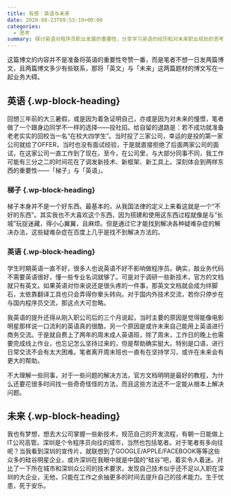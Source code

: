 ```yaml
---
title: 有感：英语与未来
date: 2020-08-23T09:53:19+00:00
categories:
  - 思考
summary: 探讨英语对程序员职业发展的重要性，分享学习英语的经历和对未来职业规划的思考，包括技术调研和国际化交流的需求。
---
```

这篇博文的内容并不是准备将英语的重要性夸赞一番，而是笔者不想一日发两篇博文，且两篇博文多少有些联系，那将「英文」与「未来」这两篇题材的博文写在一起业务大碍。

## <span class="ez-toc-section" id="%E8%8B%B1%E8%AF%AD"></span>**英语**<span class="ez-toc-section-end"></span> {.wp-block-heading}

回想三年前的大三暑假，或是因为着急证明自己，亦或是因为对未来的憧憬，笔者做了一个跟身边同学不一样的选择——投社招。给自留的退路是：若不成功就准备老老实实的回校当一名“在校大四学生”。当时投了三家公司，幸运的是投的第一家公司就给了OFFER，当时也没有面试经验，于是就直接拒绝了后面两家公司的面试，在这家公司一直工作到了现在。至今，在公司里，与大部分同事不同，我工作可能有三分之二的时间花在了调发新技术、新框架、新工具上。深刻体会到两样东西的重要性——「梯子」与「英语」。

### <span class="ez-toc-section" id="%E6%A2%AF%E5%AD%90"></span>**梯子**<span class="ez-toc-section-end"></span> {.wp-block-heading}

梯子本身并不是一个好东西。最基本的，从我国法律的定义上来看这就是一个“不好的东西”。其实我也不大喜欢这个东西，因为搭建和使用这东西过程就像是与“长城”玩捉迷藏，得小心翼翼，且麻烦。但是通过它才能找到解决各种疑难杂症的解决办法，这些疑难杂症在百度上几乎是找不到解决方法的。

### <span class="ez-toc-section" id="%E8%8B%B1%E8%AF%AD-2"></span>**英语**<span class="ez-toc-section-end"></span> {.wp-block-heading}

学生时期英语一直不好，很多人也说英语不好不影响做程序员。确实，敲业务代码不需要英语很好，懂一些专业名词就够了。可是对于调研一些新技术，官方的文档就只有英文。如果英语对你来说还是很头疼的一件事，那英文文档就会成为绊脚石，太依靠翻译工具也只会弄得你晕头转向。对于国内外技术交流，若你只停步在与国内程序员交流，那这点大可忽略。

我英语的提升还得从刚入职公司后的三个月说起，当时主要的原因是觉得能像电影明星那样说一口流利的英语真的很酷，另一个原因是或许未来自己能用上英语进行商务交流。于是就自费上了两年的周末成人英语班，除了周末，工作日的晚上也需要完成线上作业，也忘记怎么坚持过来的，但是帮助确实挺大。特别是口语，进行日常交流不会有太大困难。笔者离开周末班也一直有在坚持学习，或许在未来会有更大的帮助。

不大理解一些同事，对于一些问题的解决方法，官方文档明明是最好的教程，为什么还要花很多时间找一些奇奇怪怪的方法，而且这些方法还不一定能从根本上解决问题。

## <span class="ez-toc-section" id="%E6%9C%AA%E6%9D%A5"></span>**未来**<span class="ez-toc-section-end"></span> {.wp-block-heading}

我也有梦想，想去大公司掌握一些新技术，规范自己的开发流程，有朝一日能做上IT公司高管。深圳是个令程序员向往的城市，当然也包括笔者。对于笔者有多向往呢？当我看到深圳的宣传片，就联想到了GOOGLE/APPLE/FACEBOOK等等这些众多的硅谷明星企业，或许深圳在我眼中就是中国的“硅谷”吧，着实令人着迷。对比了一下所在城市和深圳众公司的技术要求，发现自己技术似乎还不足以入职在深圳的大企业，无他，只能在工作之余抽更多的时间去提升自己的技术能力。生于忧患，死于安乐。